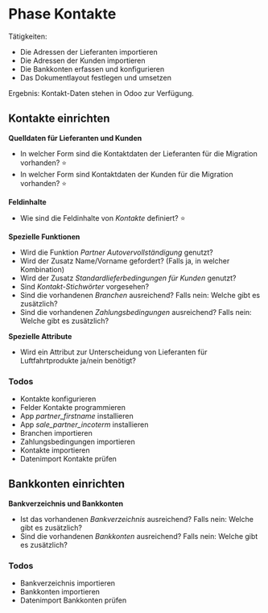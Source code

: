 # Phase Kontakte

Tätigkeiten:

* Die Adressen der Lieferanten importieren
* Die Adressen der Kunden importieren
* Die Bankkonten erfassen und konfigurieren
* Das Dokumentlayout festlegen und umsetzen

Ergebnis: Kontakt-Daten stehen in Odoo zur Verfügung.

## Kontakte einrichten
**Quelldaten für Lieferanten und Kunden**
- In welcher Form sind die Kontaktdaten der Lieferanten für die Migration vorhanden? ⭐
- In welcher Form sind Kontaktdaten der Kunden für die Migration vorhanden? ⭐

**Feldinhalte**
- Wie sind die Feldinhalte von *Kontakte* definiert? ⭐

**Spezielle Funktionen**
- Wird die Funktion *Partner Autovervollständigung* genutzt?
- Wird der Zusatz Name/Vorname gefordert? (Falls ja, in welcher Kombination)
- Wird der Zusatz *Standardlieferbedingungen für Kunden* genutzt?
- Sind *Kontakt-Stichwörter* vorgesehen?
- Sind die vorhandenen *Branchen* ausreichend? Falls nein: Welche gibt es zusätzlich?
- Sind die vorhandenen *Zahlungsbedingungen* ausreichend? Falls nein: Welche gibt es zusätzlich?

**Spezielle Attribute**
- Wird ein Attribut zur Unterscheidung von Lieferanten für Luftfahrtprodukte ja/nein benötigt?


### Todos

- Kontakte konfigurieren
- Felder Kontakte programmieren
- App *partner_firstname* installieren
- App *sale_partner_incoterm* installieren
- Branchen importieren
- Zahlungsbedingungen importieren
- Kontakte importieren
- Datenimport Kontakte prüfen

## Bankkonten einrichten
**Bankverzeichnis und Bankkonten**
- Ist das vorhandenen *Bankverzeichnis* ausreichend? Falls nein: Welche gibt es zusätzlich?
- Sind die vorhandenen *Bankkonten* ausreichend? Falls nein: Welche gibt es zusätzlich?

### Todos

- Bankverzeichnis importieren
- Bankkonten importieren
- Datenimport Bankkonten prüfen

